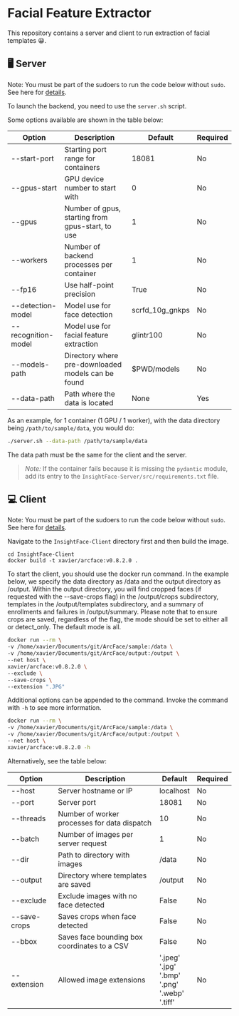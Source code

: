 # Facial Feature Extractor

This repository contains a server and client to run extraction of facial templates 😀.

## 🖥️ Server 

Note: You must be part of the sudoers to run the code below without `sudo`. See here for [details](https://docs.docker.com/engine/install/linux-postinstall/).

To launch the backend, you need to use the `server.sh` script. 

Some options available are shown in the table below: 

| Option              | Description                                        | Default         | Required |
|---------------------|----------------------------------------------------|-----------------|----------|
| --start-port        | Starting port range for containers                 | 18081           | No       |
| --gpus-start        | GPU device number to start with                    | 0               | No       |
| --gpus              | Number of gpus, starting from gpus-start, to use   | 1               | No       |
| --workers           | Number of backend processes per container          | 1               | No       |
| --fp16              | Use half-point precision                           | True            | No       |
| --detection-model   | Model use for face detection                       | scrfd_10g_gnkps | No       |
| --recognition-model | Model use for facial feature extraction            | glintr100       | No       |
| --models-path       | Directory where pre-downloaded models can be found | $PWD/models     | No       |
| --data-path         | Path where the data is located                     | None            | Yes      |

As an example, for 1 container (1 GPU / 1 worker), with the data directory being `/path/to/sample/data`, you would do:
```bash
./server.sh --data-path /path/to/sample/data
```

The data path must be the same for the client and the server. 

> *Note:* If the container fails because it is missing the `pydantic` module, add its entry to the `InsightFace-Server/src/requirements.txt` file.

## 💻 Client

Note: You must be part of the sudoers to run the code below without `sudo`. See here for [details](https://docs.docker.com/engine/install/linux-postinstall/).

Navigate to the `InsightFace-Client` directory first and then build the image.
```
cd InsightFace-Client
docker build -t xavier/arcface:v0.8.2.0 .
```

To start the client, you should use the docker run command. In the example below, we specify the data directory as /data and the output directory as /output. Within the output directory, you will find cropped faces (if requested with the --save-crops flag) in the /output/crops subdirectory, templates in the /output/templates subdirectory, and a summary of enrollments and failures in /output/summary. Please note that to ensure crops are saved, regardless of the flag, the mode should be set to either all or detect_only. The default mode is all.

```bash
docker run --rm \
-v /home/xavier/Documents/git/ArcFace/sample:/data \
-v /home/xavier/Documents/git/ArcFace/output:/output \
--net host \
xavier/arcface:v0.8.2.0 \
--exclude \
--save-crops \
--extension ".JPG"
```

Additional options can be appended to the command. Invoke the command with `-h` to see more information. 

```bash
docker run --rm \
-v /home/xavier/Documents/git/ArcFace/sample:/data \
-v /home/xavier/Documents/git/ArcFace/output:/output \
--net host \
xavier/arcface:v0.8.2.0 -h
```

Alternatively, see the table below:

| Option      | Description                                  | Default                                             | Required |
|-------------|----------------------------------------------|-----------------------------------------------------|----------|
| --host      | Server hostname or IP                        | localhost                                           | No       |
| --port      | Server port                                  | 18081                                               | No       |
| --threads   | Number of worker processes for data dispatch | 10                                                  | No       |
| --batch     | Number of images per server request          | 1                                                   | No       |
| --dir       | Path to directory with images                | /data                                               | No       |
| --output    | Directory where templates are saved          | /output                                             | No       |
| --exclude   | Exclude images with no face detected         | False                                               | No       |
| --save-crops| Saves crops when face detected               | False                                               | No       |
| --bbox      | Saves face bounding box coordinates to a CSV | False                                               | No       |
| --extension | Allowed image extensions                     | '.jpeg'<br />'.jpg'<br />'.bmp'<br />'.png'<br />'.webp'<br />'.tiff' | No       |
